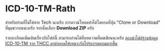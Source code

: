 # ICD-10-TM-Rath

สำหรับท่านที่ไม่ใช่สาย Tech นะครับ การดาวน์โหลดทำได้โดยกดที่ปุ่ม "Clone or Download" ที่มุมขวาบนนะครับ จากนั้นเลือก **Download ZIP** ครับ

รายละเอียดเพิ่มเติมเกี่ยวกับไฟล์นี้ สามารถอ่านได้ที่บทความที่ผมเขียนนะครับ
[ลองนำไฟล์ฐานข้อมูล ICD-10-TM จาก THCC มาต่อยอดให้เหมาะกับโปรแกรมคอมมากขึ้น](https://rath.asia/2019/09/icd-10-tm-mod/)

